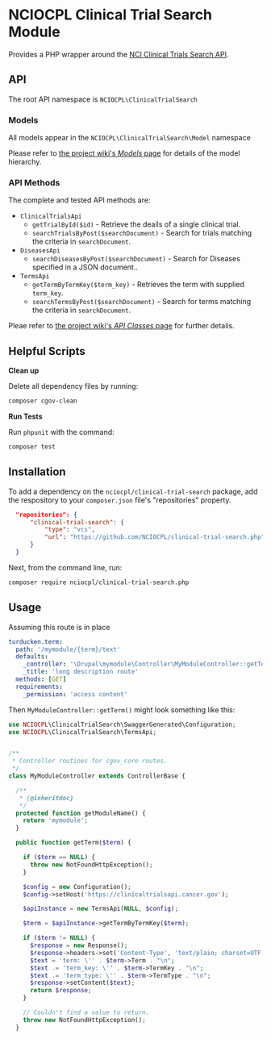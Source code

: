 # NCIOCPL Clinical Trial Search Module

Provides a PHP wrapper around the [NCI Clinical Trials Search API](https://clinicaltrialsapi.cancer.gov/).

## API

The root API namespace is `NCIOCPL\ClinicalTrialSearch`

### Models

All models appear in the `NCIOCPL\ClinicalTrialSearch\Model` namespace

Please refer to [the project wiki's _Models_ page](https://github.com/NCIOCPL/cgov-clinical-trial-search/wiki/Models)
for details of the model hierarchy.

### API Methods

The complete and tested API methods are:

* `ClinicalTrialsApi`
  * `getTrialById($id)` - Retrieve the deails of a single clinical trial.
  * `searchTrialsByPost($searchDocument)` - Search for trials matching the criteria in `searchDocument`.
* `DiseasesApi`
  * `searchDiseasesByPost($searchDocument)` - Search for Diseases specified in a JSON document..
* `TermsApi`
  * `getTermByTermKey($term_key)` - Retrieves the term with supplied `term_key`.
  * `searchTermsByPost($searchDocument)` - Search for terms matching the criteria in `searchDocument`.

Pleae refer to [the project wiki's _API Classes_ page](https://github.com/NCIOCPL/cgov-clinical-trial-search/wiki/API-Classes)
for further details.

## Helpful Scripts

**Clean up**

Delete all dependency files by running:

```bash
composer cgov-clean
```

**Run Tests**

Run `phpunit` with the command:

```bash
composer test
```

## Installation

To add a dependency on the `nciocpl/clinical-trial-search` package, add the respository
to your `composer.json` file's "repositories" property.

```json
  "repositories": {
      "clinical-trial-search": {
          "type": "vcs",
          "url": "https://github.com/NCIOCPL/clinical-trial-search.php"
      }
  }
```

Next, from the command line, run:
```bash
composer require nciocpl/clinical-trial-search.php
```

## Usage

Assuming this route is in place
```yaml
turducken.term:
  path: '/mymodule/{term}/text'
  defaults:
    _controller: '\Drupal\mymodule\Controller\MyModuleController::getTerm'
    _title: 'long description route'
  methods: [GET]
  requirements:
    _permission: 'access content'
```

Then `MyModuleController::getTerm()` might look something like this:

```php
use NCIOCPL\ClinicalTrialSearch\SwaggerGenerated\Configuration;
use NCIOCPL\ClinicalTrialSearch\TermsApi;


/**
 * Controller routines for cgov_core routes.
 */
class MyModuleController extends ControllerBase {

  /**
   * {@inheritdoc}
   */
  protected function getModuleName() {
    return 'mymodule';
  }

  public function getTerm($term) {

    if ($term == NULL) {
      throw new NotFoundHttpException();
    }

    $config = new Configuration();
    $config->setHost('https://clinicaltrialsapi.cancer.gov');

    $apiInstance = new TermsApi(NULL, $config);

    $term = $apiInstance->getTermByTermKey($term);

    if ($term != NULL) {
      $response = new Response();
      $response->headers->set('Content-Type', 'text/plain; charset=UTF-8');
      $text = 'term: \'' . $term->Term . "\n";
      $text .= 'term_key: \'' . $term->TermKey . "\n";
      $text .= 'term_type: \'' . $term->TermType . "\n";
      $response->setContent($text);
      return $response;
    }

    // Couldn't find a value to return.
    throw new NotFoundHttpException();
  }
```
